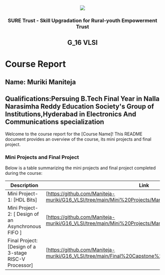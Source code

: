 <!-- PROJECT LOGO -->
<br />

<div align="center">
   <img src='https://user-images.githubusercontent.com/73131499/166115643-d3187f47-d38f-41b2-ae42-5ecbbc60de14.png' />


<h3 align="center">SURE Trust - Skill Upgradation for Rural-youth Empowerment Trust</h3>
  <h2> G_16 VLSI </h2>
</div>

# Course Report

## Name: Muriki Maniteja

## Qualifications:Persuing B.Tech Final Year in Nalla Narasimha Reddy Education Society's Group of Institutions,Hyderabad in Electronics And Communications specialization

Welcome to the course report for the [Course Name]! This README document provides an overview of the course, its mini projects and final project.

### Mini Projects and Final Project

Below is a table summarizing the mini projects and final project completed during the course:

| Description                               | Link                                    |
|-------------------------------------------|-----------------------------------------|
| Mini Project-1: [HDL Bits]     | [https://github.com/Maniteja-muriki/G16_VLSI/tree/main/Mini%20Projects/Mani/minor_1]                         |
| Mini Project-2: [ Design of an Asynchronous FIFO ]     | [https://github.com/Maniteja-muriki/G16_VLSI/tree/main/Mini%20Projects/Mani/minor_2/Asynchronous%20FIFO]                                       |
| Final Project: [Design of a 3-stage RISC-V Processor]     | [https://github.com/Maniteja-muriki/G16_VLSI/tree/main/Final%20Capstone%20Project/Mani]                         |
